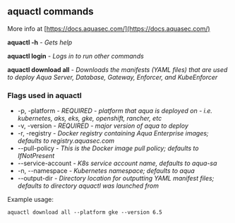 ## aquactl commands
More info at [https://docs.aquasec.com/](https://docs.aquasec.com/)

**aquactl -h** - *Gets help*

**aquactl login** - *Logs in to run other commands*

**aquactl download all** - *Downloads the manifests (YAML files) that are used to deploy Aqua Server, Database, Gateway, Enforcer, and KubeEnforcer*

### Flags used in aquactl
* -p, -platform  - *REQUIRED - platform that aqua is deployed on - i.e. kubernetes, aks, eks, gke, openshift, rancher, etc*
* -v, -version - *REQUIRED - major version of aqua to deploy*
* -r, -registry - *Docker registry containing Aqua Enterprise images; defaults to registry.aquasec.com*
* --pull-policy - *This is the Docker image pull policy; defaults to IfNotPresent*
* --service-account - *K8s service account name, defaults to aqua-sa*
* -n, --namespace  - *Kubernetes namespace; defaults to aqua*
* --output-dir - *Directory location for outputting YAML manifest files; defaults to directory aquactl was launched from*

Example usage: 
    
    aquactl download all --platform gke --version 6.5
